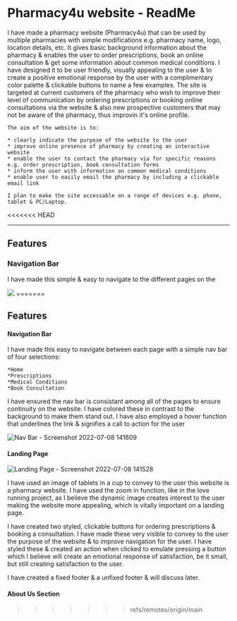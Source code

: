 <h1> Pharmacy4u website - ReadMe</h1>

<p> 
    I have made a pharmacy website (Pharmacy4u) that can be used by multiple pharmacies with simple modifications e.g. pharmacy name, logo, location details, etc. It gives basic background information about the pharmacy & enables the user to order prescriptions, book an online consultation & get some information about common medical conditions. I have designed it to be user friendly, visually appealing to the user & to create a positive emotional response by the user with a complimentary color palette & clickable buttons to name a few examples.  The site is targeted at current customers of the pharmacy who wish to improve their level of communication by ordering prescriptions or booking online consultations via the website & also new prospective customers that may not be aware of the pharmacy, thus improvin it's online profile.  

    The aim of the website is to:

    * clearly indicate the purpose of the website to the user
    * improve online presence of pharmacy by creating an interactive website
    * enable the user to contact the pharmacy via for specific reasons e.g. order prescription, book consultation forms
    * inform the user with information on common medical conditions
    * enable user to easily email the pharmacy by including a clickable email link 

    I plan to make the site accessable on a range of devices e.g. phone, tablet & PC/Laptop.

</p>

<<<<<<< HEAD
<hr>

<h2>Features</h2>

<h3> Navigation Bar</h3>
    
<p>

I have made this simple & easy to navigate to the different pages on the

</p>






  <img src=[](vscode-remote://dsouths-pharmacy-vwkvvtr38fr.ws-eu51.gitpod.io/workspace/pharmacy/assets/screenshots/Landing%20Page%20-%20Screenshot%202022-07-08%20141528%20.png)>
=======
<h2>Features</h2>

<h4> Navigation Bar</h4>

<p>
I have made this easy to navigate between each page with a simple nav bar of four selections:
	
    *Home
    *Prescriptions
    *Medical Conditions
    *Book Consultation
    
I have ensured the nav bar is consistant among all of the pages to ensure continuity on the website. I have colored these in contrast to the background to make them stand out. I have also employed a hover function that underlines the link & signifies a call to action for the user

![Nav Bar - Screenshot 2022-07-08 141609](https://user-images.githubusercontent.com/105642587/178016416-1ff7564f-ea2a-41e9-b973-dce60ade26ba.png)

</p>

<h4>Landing Page</h4>

![Landing Page - Screenshot 2022-07-08 141528 ](https://user-images.githubusercontent.com/105642587/178016830-5d530624-43ad-4113-8d29-1e98351278d2.png)

<p> 
I have used an image of tablets in a cup to convey to the user this website is a pharmacy website. I have used the zoom in function, like in the love running project, as I believe the dynamic image creates interest to the user making the website more appealing, which is vitally important on a landing page.

I have created two styled, clickable buttons for ordering prescriptions & booking a consultation. I have made these very visible to convey to the user the purpose of the website & to improve navigation for the user. I have styled these & created an action when clicked to emulate pressing a button which I believe will create an emotional response of satisfaction, be it small, but still creating satisfaction to the user. 
	
I have created a fixed footer & a unfixed footer & will discuss later. 

</p>

<h4>About Us Section</h4>



																																			


                                                                       
                                              





  

>>>>>>> refs/remotes/origin/main
